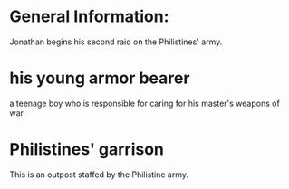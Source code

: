 # General Information:

Jonathan begins his second raid on the Philistines' army.

# his young armor bearer

a teenage boy who is responsible for caring for his master's weapons of war

# Philistines' garrison

This is an outpost staffed by the Philistine army.